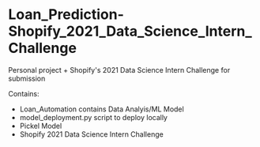 # Loan_Prediction-Shopify_2021_Data_Science_Intern_Challenge
Personal project + Shopify's 2021 Data Science Intern Challenge for submission

Contains: 
* Loan_Automation contains Data Analyis/ML Model 
* model_deployment.py script to deploy locally
* Pickel Model 
* Shopify 2021 Data Science Intern Challenge 
